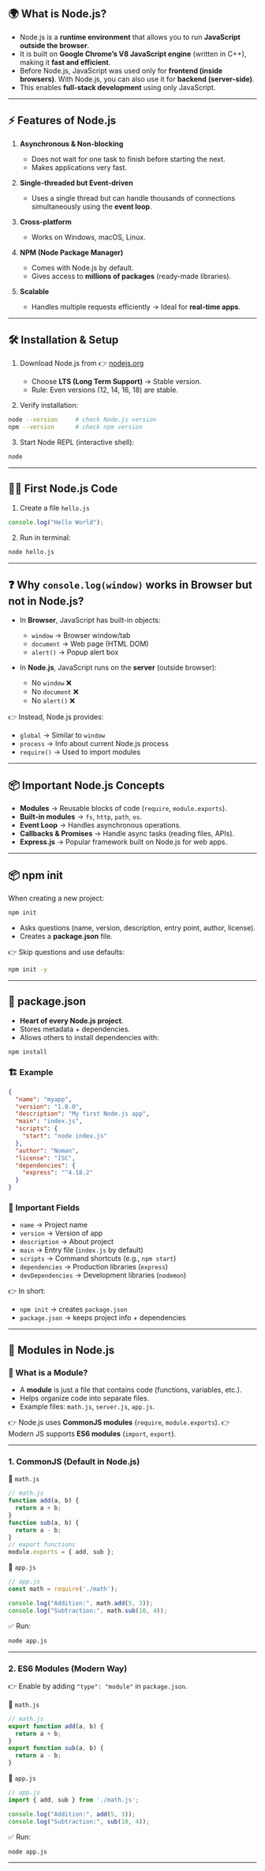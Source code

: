 
## 🌍 What is Node.js?

* Node.js is a **runtime environment** that allows you to run **JavaScript outside the browser**.
* It is built on **Google Chrome’s V8 JavaScript engine** (written in C++), making it **fast and efficient**.
* Before Node.js, JavaScript was used only for **frontend (inside browsers)**. With Node.js, you can also use it for **backend (server-side)**.
* This enables **full-stack development** using only JavaScript.

---

## ⚡ Features of Node.js

1. **Asynchronous & Non-blocking**

   * Does not wait for one task to finish before starting the next.
   * Makes applications very fast.

2. **Single-threaded but Event-driven**

   * Uses a single thread but can handle thousands of connections simultaneously using the **event loop**.

3. **Cross-platform**

   * Works on Windows, macOS, Linux.

4. **NPM (Node Package Manager)**

   * Comes with Node.js by default.
   * Gives access to **millions of packages** (ready-made libraries).

5. **Scalable**

   * Handles multiple requests efficiently → Ideal for **real-time apps**.

---

## 🛠 Installation & Setup

1. Download Node.js from 👉 [nodejs.org](https://nodejs.org)

   * Choose **LTS (Long Term Support)** → Stable version.
   * Rule: Even versions (12, 14, 16, 18) are stable.

2. Verify installation:

```bash
node --version     # check Node.js version
npm --version      # check npm version
```

3. Start Node REPL (interactive shell):

```bash
node
```

---

## 👩‍💻 First Node.js Code

1. Create a file `hello.js`

```js
console.log("Hello World");
```

2. Run in terminal:

```bash
node hello.js
```

---

## ❓ Why `console.log(window)` works in Browser but not in Node.js?

* In **Browser**, JavaScript has built-in objects:

  * `window` → Browser window/tab
  * `document` → Web page (HTML DOM)
  * `alert()` → Popup alert box

* In **Node.js**, JavaScript runs on the **server** (outside browser):

  * No `window` ❌
  * No `document` ❌
  * No `alert()` ❌

👉 Instead, Node.js provides:

* `global` → Similar to `window`
* `process` → Info about current Node.js process
* `require()` → Used to import modules

---

## 📦 Important Node.js Concepts

* **Modules** → Reusable blocks of code (`require`, `module.exports`).
* **Built-in modules** → `fs`, `http`, `path`, `os`.
* **Event Loop** → Handles asynchronous operations.
* **Callbacks & Promises** → Handle async tasks (reading files, APIs).
* **Express.js** → Popular framework built on Node.js for web apps.

---

## 📦 npm init

When creating a new project:

```bash
npm init
```

* Asks questions (name, version, description, entry point, author, license).
* Creates a **package.json** file.

👉 Skip questions and use defaults:

```bash
npm init -y
```

---

## 📄 package.json

* **Heart of every Node.js project**.
* Stores metadata + dependencies.
* Allows others to install dependencies with:

```bash
npm install
```

### 🏗 Example

```json
{
  "name": "myapp",
  "version": "1.0.0",
  "description": "My first Node.js app",
  "main": "index.js",
  "scripts": {
    "start": "node index.js"
  },
  "author": "Noman",
  "license": "ISC",
  "dependencies": {
    "express": "^4.18.2"
  }
}
```

### 🔑 Important Fields

* `name` → Project name
* `version` → Version of app
* `description` → About project
* `main` → Entry file (`index.js` by default)
* `scripts` → Command shortcuts (e.g., `npm start`)
* `dependencies` → Production libraries (`express`)
* `devDependencies` → Development libraries (`nodemon`)

👉 In short:

* `npm init` → creates `package.json`
* `package.json` → keeps project info + dependencies

---

## 📘 Modules in Node.js

### 🔹 What is a Module?

* A **module** is just a file that contains code (functions, variables, etc.).
* Helps organize code into separate files.
* Example files: `math.js`, `server.js`, `app.js`.

👉 Node.js uses **CommonJS modules** (`require`, `module.exports`).
👉 Modern JS supports **ES6 modules** (`import`, `export`).

---

### 1. CommonJS (Default in Node.js)

📄 `math.js`

```js
// math.js
function add(a, b) {
  return a + b;
}
function sub(a, b) {
  return a - b;
}
// export functions
module.exports = { add, sub };
```

📄 `app.js`

```js
// app.js
const math = require('./math');

console.log("Addition:", math.add(5, 3));
console.log("Subtraction:", math.sub(10, 4));
```

✅ Run:

```bash
node app.js
```

---

### 2. ES6 Modules (Modern Way)

👉 Enable by adding `"type": "module"` in `package.json`.

📄 `math.js`

```js
// math.js
export function add(a, b) {
  return a + b;
}
export function sub(a, b) {
  return a - b;
}
```

📄 `app.js`

```js
// app.js
import { add, sub } from './math.js';

console.log("Addition:", add(5, 3));
console.log("Subtraction:", sub(10, 4));
```

✅ Run:

```bash
node app.js
```

---